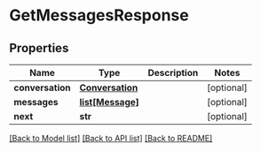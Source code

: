 # GetMessagesResponse

## Properties
Name | Type | Description | Notes
------------ | ------------- | ------------- | -------------
**conversation** | [**Conversation**](Conversation.md) |  | [optional] 
**messages** | [**list[Message]**](Message.md) |  | [optional] 
**next** | **str** |  | [optional] 

[[Back to Model list]](../README.md#documentation-for-models) [[Back to API list]](../README.md#documentation-for-api-endpoints) [[Back to README]](../README.md)


